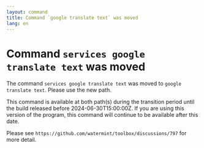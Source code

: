 ```yaml
---
layout: command
title: Command `google translate text` was moved
lang: en
---
```


# Command `services google translate text` was moved

The command `services google translate text` was moved to `google translate text`. Please use the new path.

This command is available at both path(s) during the transition period until the build released before 2024-06-30T15:00:00Z. If you are using this version of the program, this command will continue to be available after this date.

Please see `https://github.com/watermint/toolbox/discussions/797` for more detail.


